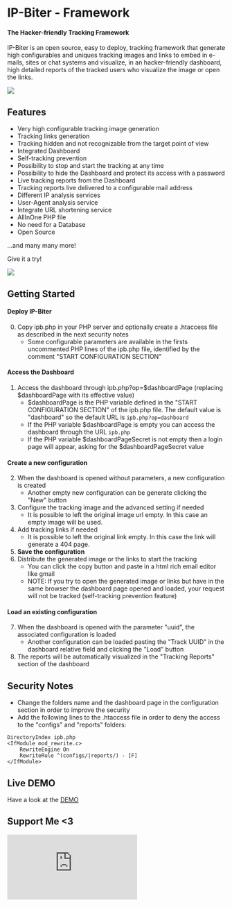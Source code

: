 # IP-Biter - Framework
#### The Hacker-friendly Tracking Framework
IP-Biter is an open source, easy to deploy, tracking framework that generate high configurables and uniques tracking images and links 
to embed in e-mails, sites or chat systems and visualize, in an hacker-friendly dashboard, high detailed reports of the tracked users 
who visualize the image or open the links.

![](https://user-images.githubusercontent.com/8982949/33372623-f6abdc46-d4fe-11e7-921c-536300d02237.jpg)

## Features
- Very high configurable tracking image generation
- Tracking links generation
- Tracking hidden and not recognizable from the target point of view
- Integrated Dashboard
- Self-tracking prevention
- Possibility to stop and start the tracking at any time
- Possibility to hide the Dashboard and protect its access with a password
- Live tracking reports from the Dashboard
- Tracking reports live delivered to a configurable mail address
- Different IP analysis services
- User-Agent analysis service
- Integrate URL shortening service
- AllInOne PHP file
- No need for a Database
- Open Source

...and many many more!

Give it a try!

![](https://user-images.githubusercontent.com/8982949/33380631-09b9720e-d51c-11e7-9da1-b6886569e399.png)

## Getting Started
#### Deploy IP-Biter
0) Copy ipb.php in your PHP server and optionally create a .htaccess file as described in the next security notes
    - Some configurable parameters are available in the firsts uncommented PHP lines of the ipb.php file, identified by the comment "START CONFIGURATION SECTION"
#### Access the Dashboard
1) Access the dashboard through ipb.php?op=$dashboardPage (replacing $dashboardPage with its effective value)
    - $dashboardPage is the PHP variable defined in the "START CONFIGURATION SECTION" of the ipb.php file. The default value is "dashboard" so the default URL is `ipb.php?op=dashboard`
    - If the PHP variable $dashboardPage is empty you can access the dashboard through the URL `ipb.php`
    - If the PHP variable $dashboardPageSecret is not empty then a login page will appear, asking for the $dashboardPageSecret value
#### Create a new configuration
2) When the dashboard is opened without parameters, a new configuration is created
    - Another empty new configuration can be generate clicking the "New" button
3) Configure the tracking image and the advanced setting if needed
    - It is possible to left the original image url empty. In this case an empty image will be used.
4) Add tracking links if needed
    - It is possible to left the original link empty. In this case the link will generate a 404 page.
5) **Save the configuration**
6) Distribute the generated image or the links to start the tracking
    - You can click the copy button and paste in a html rich email editor like gmail
    - NOTE: If you try to open the generated image or links but have in the same browser the dashboard page opened and loaded, your request will not be tracked (self-tracking prevention feature)
    
#### Load an existing configuration
7) When the dashboard is opened with the parameter "uuid", the associated configuration is loaded
    - Another configuration can be loaded pasting the "Track UUID" in the dashboard relative field and clicking the "Load" button
8) The reports will be automatically visualized in the "Tracking Reports" section of the dashboard

## Security Notes
- Change the folders name and the dashboard page in the configuration section in order to improve the security
- Add the following lines to the .htaccess file in order to deny the access to the "configs" and "reports" folders:
```
DirectoryIndex ipb.php
<IfModule mod_rewrite.c>
    RewriteEngine On
    RewriteRule ^(configs/|reports/) - [F]
</IfModule>
```

## Live DEMO
<!-- 
Hi and welcome to a tracking link live demonstration. 
The one below is a autogenerated link that redirect to http://ipbiter.rf.gd/?op=dashboard (the demo page) and in the meanwhile, will track you :P
From this url you are not able to access the relative dashboard. 
Did not trust me?
Try to hack it as a challange and report me your success; you will be rewarded with a coffee <3
-->
Have a look at the [DEMO](https://damianofalcioni.alwaysdata.net/ipb.php?op=l&tid=4a33afe3-2a49-455f-b1a1-19e28aa12faf&lid=f2d41e3b-da57-4efb-8490-e0678d5090d2)

## Support Me <3
<!--
Hi and welcome again to a tracking image live demonstration. 
The one below is a autogenerated link that show this image: https://user-images.githubusercontent.com/8982949/33011169-6da4af5e-cddd-11e7-94e5-a52d776b94ba.png
when your browser loaded this image, you was been tracked :)
From this url you are not able to access the relative dashboard. 
Did not trust me?
Try to hack it as a challange and report me your success; you will be rewarded with another coffee <3
-->
[![Buy me a coffee](https://damianofalcioni.alwaysdata.net/ipb.php?op=i&tid=4a33afe3-2a49-455f-b1a1-19e28aa12faf)](https://www.paypal.me/damianofalcioni/0.99)
